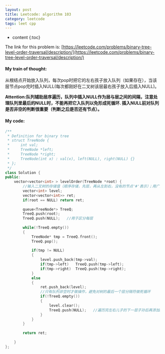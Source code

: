 ```yaml
---
layout: post
title: Leetcode: algorithm 103
category: leetcode
tags: leet cpp
---
```


* content
{:toc}


The link for this problem is: [https://leetcode.com/problems/binary-tree-level-order-traversal/description/](https://leetcode.com/problems/binary-tree-level-order-traversal/description/)



#### My train of thought:

从根结点开始放入队列，每次pop时把它的左右孩子放入队列（如果存在），当该层节点pop完时插入NULL(每次都刚好在二叉树该层最右孩子放入后插入NULL)。

**Attention:队列辅助层序遍历，队列中插入NULL作为层与层之间的间隔，注意处理队列里最后的NULL时，不能再把它入队列以免形成死循环. 插入NULL前对队列是否非空的判断很重要（判断之后是否还有节点）。**



#### My code:

```cpp
/** 
 * Definition for binary tree 
 * struct TreeNode { 
 *     int val; 
 *     TreeNode *left; 
 *     TreeNode *right; 
 *     TreeNode(int x) : val(x), left(NULL), right(NULL) {} 
 * }; 
 */  
class Solution {  
public:  
    vector<vector<int> > levelOrder(TreeNode *root) {  
        //输入二叉树的存储值（顺序存储，先层，再从左到右，没有的节点'#'表示）；用广度搜索BFS求二叉树每层的值。  
        vector<int> level;  
        vector<vector<int>> ret;  
        if(root == NULL) return ret;  
          
        queue<TreeNode*> TreeQ;  
        TreeQ.push(root);  
        TreeQ.push(NULL);   //用于区分每层  
          
        while(!TreeQ.empty())  
        {  
            TreeNode* tmp = TreeQ.front();  
            TreeQ.pop();  
              
            if(tmp != NULL)  
            {  
                level.push_back(tmp->val);  
                if(tmp->left)   TreeQ.push(tmp->left);  
                if(tmp->right)  TreeQ.push(tmp->right);  
            }  
            else  
            {  
                ret.push_back(level);  
                //只有队列非空时才做操作，避免对树的最后一个层分隔符做死循环  
                if(!TreeQ.empty())  
                {  
                    level.clear();  
                    TreeQ.push(NULL);   //遍历完左右儿子的下一层子孙后再添加NULL  
                }  
            }  
        }  
          
        return ret;  
      
    }  
};  
```



